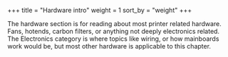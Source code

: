 +++
title = "Hardware intro"
weight = 1
sort_by = "weight"
+++

The hardware section is for reading about most printer related hardware. Fans,
hotends, carbon filters, or anything not deeply electronics related. The
Electronics category is where topics like wiring, or how mainboards work would
be, but most other hardware is applicable to this chapter.
